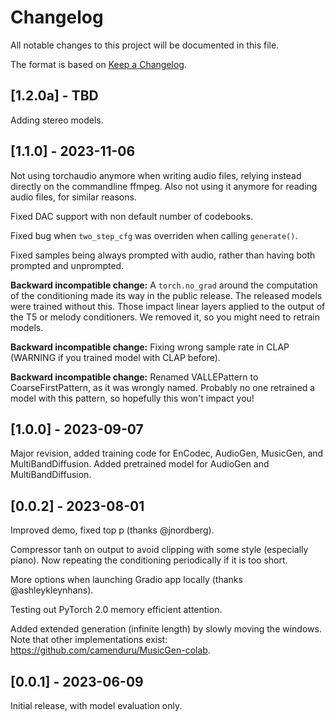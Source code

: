 # Changelog

All notable changes to this project will be documented in this file.

The format is based on [Keep a Changelog](https://keepachangelog.com/en/1.0.0/).

## [1.2.0a] - TBD

Adding stereo models.


## [1.1.0] - 2023-11-06

Not using torchaudio anymore when writing audio files, relying instead directly on the commandline ffmpeg. Also not using it anymore for reading audio files, for similar reasons.

Fixed DAC support with non default number of codebooks.

Fixed bug when `two_step_cfg` was overriden when calling `generate()`.

Fixed samples being always prompted with audio, rather than having both prompted and unprompted.

**Backward incompatible change:** A `torch.no_grad` around the computation of the conditioning made its way in the public release.
	The released models were trained without this. Those impact linear layers applied to the output of the T5 or melody conditioners.
	We removed it, so you might need to retrain models.

**Backward incompatible change:** Fixing wrong sample rate in CLAP (WARNING if you trained model with CLAP before).

**Backward incompatible change:** Renamed VALLEPattern to CoarseFirstPattern, as it was wrongly named. Probably no one
	retrained a model with this pattern, so hopefully this won't impact you!


## [1.0.0] - 2023-09-07

Major revision, added training code for EnCodec, AudioGen, MusicGen, and MultiBandDiffusion.
Added pretrained model for AudioGen and MultiBandDiffusion.

## [0.0.2] - 2023-08-01

Improved demo, fixed top p (thanks @jnordberg).

Compressor tanh on output to avoid clipping with some style (especially piano).
Now repeating the conditioning periodically if it is too short.

More options when launching Gradio app locally (thanks @ashleykleynhans).

Testing out PyTorch 2.0 memory efficient attention.

Added extended generation (infinite length) by slowly moving the windows.
Note that other implementations exist: https://github.com/camenduru/MusicGen-colab.

## [0.0.1] - 2023-06-09

Initial release, with model evaluation only.
